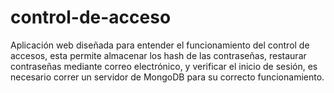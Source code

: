 # control-de-acceso
Aplicación web diseñada para entender el funcionamiento del control de accesos, esta permite almacenar los hash de las contraseñas, restaurar contraseñas mediante correo electrónico, y verificar el inicio de sesión, es necesario correr un servidor de MongoDB para su correcto funcionamiento.

